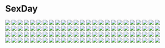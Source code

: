 # SexDay
![](https://konachan.com/image/da56de64b9a8ebe38a5f2303b28fb160/Konachan.com%20-%2046948%20kumoi_ichirin%20ryouki_tamashii%20touhou%20unzan.jpg)
![](https://konachan.com/jpeg/d4b8a0e3e743135c5d159a2cd4fe5f27/Konachan.com%20-%2015268%20cowboy_bebop%20edward_wong_hau_pepelu_tivrusky_iv%20ein_%28cowboy_bebop%29%20faye_valentine%20jet_black%20male%20spike_spiegel.jpg)
![](https://konachan.com/jpeg/fa5348db1034e065ca715e223e96f3eb/Konachan.com%20-%20281399%20anus%20breasts%20brown_hair%20censored%20close%20clouds%20game_cg%20glasses%20grass%20koku%20nipples%20panties%20ponytail%20pubic_hair%20pussy%20realive%20skirt%20sky%20underwear.jpg)
![](https://konachan.com/image/5c47c5f6d23eb2c3d51696128c042883/Konachan.com%20-%2016483%20animal_ears%20foxgirl%20ribbons%20skirt%20tail%20thighhighs%20yukirin.jpg)
![](https://konachan.com/image/96752a4d21276ac0fef3209dd1265966/Konachan.com%20-%20133472%20black_hair%20blonde_hair%20blue_eyes%20hizo_%28hizoo%29%20maid%20tagme.jpg)
![](https://konachan.com/image/c1b2a2a822fa1afda133b46e4a406d2e/Konachan.com%20-%20225575%20animal%20animal_ears%20blonde_hair%20breasts%20fox%20foxgirl%20hc%20long_hair%20moonlight_flower%20navel%20nude%20ragnarok_online%20thighhighs.jpg)
![](https://konachan.com/image/88597a7a622da5703b24991800f52dc4/Konachan.com%20-%2060290%20black_rock_shooter%20insane_black_rock_shooter%20kuroi_mato%20takanashi_yomi%20twintails%20yuuno_%28yukioka%29.jpg)
![](https://konachan.com/jpeg/b0532aa03956669cee810c1ed6453dac/Konachan.com%20-%20177978%20aisare_roommate%20blonde_hair%20breasts%20game_cg%20nipples%20panties%20purple_eyes%20reon%20shidou_aisha%20skirt%20thighhighs%20twintails%20underwear%20yu-ta.jpg)
![](https://konachan.com/image/97c5ed2d3659d058d7e7303894a347fb/Konachan.com%20-%2081274%20akashio%20aqua_eyes%20bow%20gray_hair%20headphones%20kyouno_rhythmy%20petals%20tokimeki_memorial.jpg)
![](https://konachan.com/image/982fe2093a0ed5c2c99466be77eca0af/Konachan.com%20-%20206346%20blue_eyes%20camera%20charlotte%20hc%20jpeg_artifacts%20kneehighs%20logo%20long_hair%20skirt%20space%20stars%20tomori_nao%20twintails.jpg)
![](https://konachan.com/jpeg/4782064ad0910efb3001bf673fb90bfa/Konachan.com%20-%20233716%20beach%20bikini%20blush%20breasts%20brown_hair%20censored%20clouds%20game_cg%20long_hair%20male%20moonstone%20navel%20nipples%20purple_eyes%20pussy%20sex%20sky%20swimsuit%20water%20wet%20wink.jpg)
![](https://konachan.com/image/cafdfffd836c0ead2d79cdc54180d56f/Konachan.com%20-%20258373%20anbe_yoshirou%20azucena%20braids%20flowers%20gray_hair%20long_hair%20night%20ordinal_strata%20pink_eyes%20sky%20stars.jpg)
![](https://konachan.com/image/abcdfff8015d4f8122204aed06fa7f34/Konachan.com%20-%2064931%20bleach%20inoue_orihime.jpg)
![](https://konachan.com/jpeg/d73c5c203049d10397cf0d812c9d06f2/Konachan.com%20-%20281993%20fan%20gray_hair%20japanese_clothes%20long_hair%20night%20onmyouji%20say_hana%20shiranui_%28onmyouji%29%20sky%20stars%20twintails%20water.jpg)
![](https://konachan.com/jpeg/7a08fa9f23d923c65e1d1a160c78b58b/Konachan.com%20-%2092111%20christmas%20game_cg%20guitar%20hinata_mutsuki%20instrument%20natsume_otona%20skyfish%20yotsuiro_passionato%21.jpg)
![](https://konachan.com/image/b56aeaa53ca1046292d019efa22c6582/Konachan.com%20-%2011410%20kikuchi_yume%20somedays_dreamers.jpg)
![](https://konachan.com/image/ec826f54ceb166b2c840f163d388695b/Konachan.com%20-%2097016%20barefoot%20blue_eyes%20boots%20candy%20condom%20drink%20food%20gun%20hat%20headband%20lollipop%20long_hair%20navel%20paper%20skirt%20touhou%20underboob%20weapon%20witch%20wristwear.jpg)
![](https://konachan.com/image/97a177188204dd8ce8a666d25490bac5/Konachan.com%20-%20283505%20anus%20ass%20ass_grab%20black_hair%20blush%20breasts%20censored%20nipples%20original%20penis%20pink_eyes%20pubic_hair%20pussy%20pussy_juice%20sex%20short_hair%20white_hair.jpg)
![](https://konachan.com/jpeg/362d5b067f2a7d9fef828281fd6e7703/Konachan.com%20-%2073044%20boots%20fan%20hat%20katana%20kimono%20konpaku_youmu%20pink_hair%20robce_lee%20saigyouji_yuyuko%20short_hair%20shorts%20skirt%20sword%20touhou%20weapon%20white_hair.jpg)
![](https://konachan.com/jpeg/d8c98aa18d62028a931a61f12fbbfda9/Konachan.com%20-%20269365%202girls%20black_eyes%20black_hair%20brown_hair%20building%20cigarette%20city%20dark%20gun%20long_hair%20night%20original%20ph.%20rain%20smoking%20water%20weapon.jpg)
![](https://konachan.com/jpeg/e6d202f540a331ae01d07b97440ffdc0/Konachan.com%20-%20208517%20blue_eyes%20crying%20eyepatch%20flamie_speeddraw%20gun%20rokka_no_yuusha%20sorashiro_chirol%20weapon%20white_hair.jpg)
![](https://konachan.com/image/bd02fa1b130ba21d6814ddeebd9a76a9/Konachan.com%20-%20289373%20blood%20dress%20fang%20gothic%20hongsung0819%20original%20pointed_ears%20vampire.jpg)
![](https://konachan.com/image/81cdfcf4c2d762394fd071ed0ec21351/Konachan.com%20-%205798%20princess_mako_of_akishino.jpg)
![](https://konachan.com/jpeg/ab2f406226eca710fbe20485df063982/Konachan.com%20-%2062298%20blood%20close%20needless%20setsuna_%28needless%29.jpg)
![](https://konachan.com/image/5e992b25c6c02c12d6c9d514c86fd4ab/Konachan.com%20-%20220657%20landscape%20moon%20scarf%20scenic%20snow%20winter%20z-qy2000.jpg)
![](https://konachan.com/image/90e99e8ae68c52a3561e3ff2d217fec7/Konachan.com%20-%205339%20riesz%20seiken_densetsu%20seiken_densetsu_3.jpg)
![](https://konachan.com/image/0205960281e46e66a153610d13252fca/Konachan.com%20-%2059899%20animal_ears%20apple%20food%20fruit%20horo%20long_hair%20nude%20ookami_to_koushinryou%20orange_hair%20red_eyes%20tail%20wolfgirl.jpg)
![](https://konachan.com/jpeg/ee7297d6b0b719ebcc421296749de941/Konachan.com%20-%20130747%20animal_ears%20arano_oki%20breasts%20bunnygirl%20cleavage%20pantyhose%20purple_hair%20red_eyes%20reisen_udongein_inaba%20touhou.jpg)
![](https://konachan.com/jpeg/4bdb922bf4ba47adf3de88b22b59f1e6/Konachan.com%20-%20290709%20autumn%20azur_lane%20bloomers%20blush%20brown_hair%20building%20clouds%20doggirl%20headband%20long_hair%20navel%20ponytail%20red_eyes%20shorts%20sky%20umitonakai%20white_hair.jpg)
![](https://konachan.com/jpeg/23904b3c4c4cef3b3e093331ed80435f/Konachan.com%20-%2096104%20animal_ears%20arikichi_gen%20blonde_hair%20blush%20chibi%20flandre_scarlet%20ponytail%20tail%20touhou%20vampire%20white%20wings.jpg)
![](https://konachan.com/image/b7f526f7c791c503219a0599ec9dd098/Konachan.com%20-%20238698%20animal%20aqua_eyes%20bell%20bird%20black_hair%20japanese_clothes%20long_hair%20mask%20onmyouji%20petals%20resau%20yuki_onna.jpg)
![](https://konachan.com/jpeg/1cacd0d763b17e2e24e9585fa6c71d29/Konachan.com%20-%20158818%20ankoromochi%20game_cg%20ichijouji_yura%20panties%20peassoft%20red_hair%20shitsuji_ga_aruji_wo_erabu_toki%20thighhighs%20underwear%20wink.jpg)
![](https://konachan.com/image/24f28c1dd8106757151e124c83b02ad5/Konachan.com%20-%20234861%20aliasing%20animal_ears%20blonde_hair%20bow_%28weapon%29%20clouds%20dress%20hakurou_%28onmyouji%29%20long_hair%20onmyouji%20shan-n%20sky%20tail%20weapon%20wolfgirl%20yellow_eyes.jpg)
![](https://konachan.com/image/5a639cb59f4066f0914031c52690c337/Konachan.com%20-%20175907%20animal%20blue_hair%20boots%20bow%20building%20cloudy.r%20dress%20gloves%20hat%20kneehighs%20red_eyes%20short_hair%20sky%20snow%20touhou%20tree%20umbrella%20vampire%20winter.jpg)
![](https://konachan.com/image/415d4c019bee3ee068d4e9bd3afba9a0/Konachan.com%20-%20266116%20anthropomorphism%20ass%20barefoot%20brown_eyes%20cameltoe%20kamiyan191969%20kantai_collection%20long_hair%20panties%20purple_hair%20school_uniform%20signed%20skirt%20underwear.jpg)
![](https://konachan.com/image/45f03d91a738d87dfdda30bb3766f08b/Konachan.com%20-%20107218%20animal_ears%20black_hair%20choco_chip%20nopan%20red_eyes%20school_project%20tail.jpg)
![](https://konachan.com/image/3468caff776455714b6b79e9058cc345/Konachan.com%20-%20307341%20bbeedol%20blue_eyes%20blush%20braids%20flowers%20long_hair%20original%20purple_hair.jpg)
![](https://konachan.com/image/3a46273fcc9c7a3eda12572e47ef43b0/Konachan.com%20-%20104442%20brown_eyes%20brown_hair%20flowers%20hijiri_%28resetter%29%20japanese_clothes%20kimono%20long_hair%20original%20petals.jpg)
![](https://konachan.com/image/6083f867dc9357d879965957fd4ec25c/Konachan.com%20-%20257007%202girls%20anus%20ass%20breasts%20brown_hair%20fingering%20glasses%20long_hair%20nipples%20norasuko%20open_shirt%20original%20pantyhose%20ponytail%20pussy%20signed%20wet%20yuri%20zone-tan.jpg)
![](https://konachan.com/image/be2da59b65ea4b8d31f366a2fdda194d/Konachan.com%20-%2025347%20azumanga_daioh%20kasuga_ayumu.jpg)
![](https://konachan.com/image/9432048be4e8fe83ecd960ef3bae923a/Konachan.com%20-%20155736%20akatsuki_miho%20akemiho_tabi_nikki%20brown_eyes%20brown_hair%20camera%20clouds%20kouno_hikaru%20scenic%20skirt%20sky%20thighhighs%20zettai_ryouiki.jpg)
![](https://konachan.com/image/4bbbba0b4c7c1bbb4a505ed3116b8acf/Konachan.com%20-%20263126%20animal%20aqua_hair%20chibi%20dress%20hatsune_miku%20headphones%20long_hair%20microphone%20rabbit%20tiara%20twintails%20vocaloid%20white%20yue_yue%20yuki_miku%20yukine_%28vocaloid%29.jpg)
![](https://konachan.com/jpeg/7f4d9ae2f44355ee71a34768cfe4d321/Konachan.com%20-%20304740%20blush%20bow%20cherry_blossoms%20flowers%20grass%20gray_hair%20headband%20long_hair%20original%20phone%20school_uniform%20skirt%20spring%20thighhighs%20yennineii%20zettai_ryouiki.jpg)
![](https://konachan.com/image/161d341b396fb51193b5d8f09841bf3a/Konachan.com%20-%20226388%20bikini%20breasts%20cleavage%20dead_or_alive%20panite_painting%20realistic%20swimsuit%20tan_lines.jpg)
![](https://konachan.com/jpeg/055545836a755f96d6cd447b246d1d19/Konachan.com%20-%20216184%20cherry_blossoms%20doll%20flowers%20green_eyes%20green_hair%20headdress%20japanese_clothes%20kagiyama_hina%20kimono%20long_hair%20petals%20touhou%20tree%20water.jpg)
![](https://konachan.com/image/ca37465f7a4d91a7f1169d392244db3c/Konachan.com%20-%2049066%20k-on%21%20kotobuki_tsumugi%20sky.jpg)
![](https://konachan.com/image/2d54b05d23ea902f1d6499b4014ec148/Konachan.com%20-%20255736%20barefoot%20blonde_hair%20blush%20golden_darkness%20horns%20long_hair%20moon%20navel%20night%20panties%20pink_eyes%20sky%20stars%20tagme_%28artist%29%20to_love_ru%20underwear%20wings.jpg)
![](https://konachan.com/image/a927e790f28370b72a2a43b2e6ed2647/Konachan.com%20-%20110070%20black_eyes%20black_hair%20building%20city%20feathers%20gloves%20goth-loli%20lolita_fashion%20robot%20rooftop%20scenic%20simosi%20sky.jpg)
![](https://konachan.com/image/c2215a748ad0cd6195e83ee99d32b10b/Konachan.com%20-%20161301%20akiyama_mio%20drums%20guitar%20hirasawa_ui%20hirasawa_yui%20instrument%20k-on%21%20microphone%20nakano_azusa%20piano%20saitou_sumire%20school_uniform%20suzuki_jun%20tainaka_ritsu.jpg)
![](https://konachan.com/jpeg/16cc7763ac576ae60aebaf180af4ad1d/Konachan.com%20-%2088465%20after%20ass%20bra%20kishi_youko%20panties%20purple_hair%20striped_panties%20taka_tony%20underwear.jpg)
![](https://konachan.com/jpeg/0d76921a4fa9ec5e71ab4d935ac0ff29/Konachan.com%20-%20242646%202girls%20aircraft%20akagi_%28kancolle%29%20anthropomorphism%20brown_eyes%20brown_hair%20clouds%20combat_vehicle%20kaga_%28kancolle%29%20shuang_ye%20sky%20thighhighs.jpg)
![](https://konachan.com/jpeg/72ff13a0ac02e63d55862258a21884ea/Konachan.com%20-%20270181%20bed%20bekotarou%20blush%20breast_grab%20breasts%20brown_hair%20fingering%20game_cg%20laplacian%20long_hair%20male%20nipples%20nude%20pussy_juice%20short_hair%20uncensored.jpg)
![](https://konachan.com/image/405ba700c4466446bb185f228f87601a/Konachan.com%20-%2072327%20aqua_hair%20black_hair%20blue_eyes%20blue_hair%20boots%20braids%20brown_eyes%20group%20hat%20kneehighs%20long_hair%20maid%20red_eyes%20red_hair%20ribbons%20touhou%20vampire%20wings.jpg)
![](https://konachan.com/image/01619bf26b4c03a0f2086aa381706ffe/Konachan.com%20-%20139161%20aqua_eyes%20bunnygirl%20hatsune_miku%20kagamine_rin%20mayo_riyo%20megurine_luka%20vocaloid.jpg)
![](https://konachan.com/image/6238ed081bc36bfd6620bf9dd25ab8f3/Konachan.com%20-%20105341%20bra%20breasts%20brown_eyes%20brown_hair%20cleavage%20erect_nipples%20open_shirt%20original%20pantyhose%20see_through%20underwear%20yottin.jpg)
![](https://konachan.com/image/248e18b27f9f567d5ba2225cb003f4eb/Konachan.com%20-%2024957%20animal_ears%20foxgirl%20houden_eizou%20japanese_clothes%20miko%20tenko_kuugen%20wagaya_no_oinari-sama%20white.jpg)
![](https://konachan.com/image/bdfde169b37e2d6746bb38369bcce82f/Konachan.com%20-%20106185%20boku_no_te_no_naka_no_rakuen%20caramel_box%20dressing%20game_cg%20gray_hair%20kurosaki%20panties%20red_eyes%20short_hair%20thea_bohlscheid%20thighhighs%20underwear.jpg)
![](https://konachan.com/image/8dff09846556d3b2fabfbda027afdbf5/Konachan.com%20-%20254879%20akagi_suzuna%20blush%20bow%20braids%20brown_hair%20elbow_gloves%20gloves%20green_eyes%20hat%20hulotte%20ikegami_akane%20long_hair%20ponytail%20watermark%20wink.jpg)
![](https://konachan.com/image/fc40795fb9319bb337c4041fc5a7a430/Konachan.com%20-%209221%20itou_noiji%20shakugan_no_shana%20yoshida_kazumi.jpg)
![](https://konachan.com/image/ba914ae0d04327dce0d587ea1c7b05b1/Konachan.com%20-%20269424%202girls%20ass%20black_hair%20blush%20breasts%20bunnygirl%20garter%20gloves%20loli%20long_hair%20necklace%20panties%20red_eyes%20short_hair%20touhou%20underwear%20watermark%20wink.jpg)
![](https://konachan.com/image/d2e5145fadf725e7e8199eed952f78be/Konachan.com%20-%2088779%20flowers%20hatsune_miku%20sakumochi%20vocaloid%20water.jpg)
![](https://konachan.com/image/20d3ac96cecf6c70c0dfb1841c432274/Konachan.com%20-%20110076%20animal_ears%20bunny_ears%20bunnygirl%20diesel-turbo%20dog_days%20fang%20jaune_clafoutis%20noir_vinocacao%20parody%20school_uniform%20tail%20vert_far_breton.jpg)
![](https://konachan.com/jpeg/9d246622288fe2b670afa6ab80843270/Konachan.com%20-%2091422%20headphones%20polychromatic%20vocaloid.jpg)
![](https://konachan.com/jpeg/b9787c6d3f5b1e635c303cb0b4185463/Konachan.com%20-%20238630%20anthropomorphism%20black_eyes%20gray_hair%20kantai_collection%20kashima_%28kancolle%29%20petals%20sekigan%20short_hair%20snow%20tree.jpg)
![](https://konachan.com/jpeg/8f4cd1b557574c3af9acd3a2e203da80/Konachan.com%20-%20136803%20blush%20bra%20brown_hair%20game_cg%20green_eyes%20kamigakari_cross_heart%21%20kouzuka_sana%20moon%20narumi_yuu%20night%20panties%20underwear%20windmill_%28company%29.jpg)
![](https://konachan.com/image/a2e2900b2d7e757b7728accc188b050c/Konachan.com%20-%2054577%20blonde_hair%20flandre_scarlet%20red_eyes%20short_hair%20touhou%20vampire%20wings.jpg)
![](https://konachan.com/image/082b976c4426fd7b88a0634a1ce1c87d/Konachan.com%20-%2038715%20kokubunji_koyori%20mugi-maru%20nakahara_komugi%20nurse_witch_komugi-chan.jpg)
![](https://konachan.com/image/bbbbb13c15bd0339df26cf0f61f88de4/Konachan.com%20-%20226783%20blonde_hair%20breasts%20cleavage%20dress%20fate_grand_order%20fate_%28series%29%20green_eyes%20melon22%20nero_claudius_%28fate%29%20no_bra%20sword%20weapon.jpg)
![](https://konachan.com/image/243547f4e0795f590c18f398fa907975/Konachan.com%20-%2060885%20hatsune_miku%20vocaloid.jpg)
![](https://konachan.com/image/6581a2f2f8e471727bccba3bee3b63b2/Konachan.com%20-%20114809%20bodysuit%20brown_hair%20neon_genesis_evangelion%20skintight%20soryu_asuka_langley%20tea_%28nakenashi%29.jpg)
![](https://konachan.com/jpeg/2d28d0e8011d17f9d6cb9e82cc496ffc/Konachan.com%20-%20297262%20bra%20horns%20leviathan_%28the_seven_deadly_sins%29%20miyamoto_issa%20panties%20pointed_ears%20shirt_lift%20tail%20the_seven_deadly_sins%20thighhighs%20underwear%20watermark.jpg)
![](https://konachan.com/jpeg/4ec358002e40cff3a7750d31e49a8d89/Konachan.com%20-%20258185%20bed%20bra%20breasts%20game_cg%20long_hair%20open_shirt%20purple_eyes%20purple_hair%20pussy%20shiguresato_himeno%20skirt%20uncensored%20underwear%20undressing%20yukiwo.jpg)
![](https://konachan.com/jpeg/af6c311abadeab821b5550dad8977609/Konachan.com%20-%20275278%20animal_ears%20ass%20blonde_hair%20blush%20catgirl%20fast-runner-2024%20hat%20orange_eyes%20original%20panties%20ponytail%20striped_panties%20tiffy%20underwear%20upskirt%20watermark.jpg)
![](https://konachan.com/jpeg/f1e8d331c3a810e25f2a6cd6270c04c9/Konachan.com%20-%2058687%20ass%20breasts%20cameltoe%20japanese_clothes%20kurenai_no_tsuki%20miko%20panties%20riv%20saginomiya_sunao%20scan%20underwear.jpg)
![](https://konachan.com/image/3599521ae2d392e0d0781df9f2755558/Konachan.com%20-%20211084%20bell%20black_hair%20blue_eyes%20blush%20bodysuit%20breasts%20christmas%20ganaha_hibiki%20idolmaster%20pantyhose%20ponytail%20shinozuka_atsuto%20white.jpg)
![](https://konachan.com/image/07cebd61479393c2607f01478dc27704/Konachan.com%20-%20262278%2054crystle%20animal%20breasts%20clouds%20darling_in_the_franxx%20fish%20green_eyes%20long_hair%20navel%20nude%20pink_hair%20sky%20water%20zero_two.jpg)
![](https://konachan.com/jpeg/6d0b37850fcd1e63319c852874ad8692/Konachan.com%20-%20296573%20animal_ears%20anthropomorphism%20azur_lane%20blush%20bunny_ears%20dress%20flowers%20gloves%20long_hair%20red_eyes%20shinopoko%20twintails%20wedding_attire%20white_hair.jpg)
![](https://konachan.com/jpeg/8aeb729c2602a8d2a49a42573a719c90/Konachan.com%20-%20107253%20black_hair%20blue_eyes%20clochette%20game_cg%20hat%20kamikaze_explorer%20long_hair%20moon%20night%20oshiki_hitoshi%20sky%20stars%20usami_saori.jpg)
![](https://konachan.com/jpeg/571598ba29ac3a796e9a9214962db52e/Konachan.com%20-%2041704%20all_male%20katana%20katekyou_hitman_reborn%20male%20sword%20weapon%20white%20yamamoto_takeshi.jpg)
![](https://konachan.com/jpeg/8799e16be2016154861941749c868666/Konachan.com%20-%20288604%202girls%20dress%20goth-loli%20hortense%20lolita_fashion%20megumi_%28piyo7piyo9%29%20sound_horizon%20twins%20violette.jpg)
![](https://konachan.com/image/14682f28860db5e5e5aca496b94377a2/Konachan.com%20-%20268025%20aliasing%20anthropomorphism%20aqua_eyes%20azur_lane%20blush%20breasts%20cleavage%20dress%20foxhound_%28azur_lane%29%20long_hair%20oekakizuki%20orange_hair%20thighhighs%20white.jpg)
![](https://konachan.com/jpeg/545df8fa2494f469ab8b2d5a6a8aaf95/Konachan.com%20-%20201833%20bed%20book%20brown_eyes%20brown_hair%20cake%20drink%20food%20long_hair%20marmalade_%28elfless_vanilla%29%20original%20thighhighs.jpg)
![](https://konachan.com/jpeg/6862841f200c63162348de03efdd59f0/Konachan.com%20-%20223961%20bu_li%20demon%20drink%20fate_grand_order%20fate_%28series%29%20horns%20navel%20purple_eyes%20purple_hair%20sake%20short_hair%20shuten_douji_%28fate%29.jpg)
![](https://konachan.com/image/f6d9c06d7b5fdfad23cd8a42fba64053/Konachan.com%20-%20189430%20glasses%20kanbara_akihito%20kuriyama_mirai%20kyoukai_no_kanata%20nase_hiroomi%20nase_mitsuki%20pantyhose%20school_uniform%20sword%20weapon.jpg)
![](https://konachan.com/image/699af730369d066d127a140f8a7f1755/Konachan.com%20-%2085603%20blush%20close%20crying%20fang%20minna-dietlinde_wilcke%20monizumi_ishikawa%20red_hair%20strike_witches%20tears.jpg)
![](https://konachan.com/image/74c55ddd9baa47fe169aa0605e073e17/Konachan.com%20-%20168341%20animal%20animal_ears%20brown_eyes%20cat%20catgirl%20game_cg%20kneehighs%20long_hair%20mukou_aoi%20nitroplus%20pink_hair%20school_uniform%20skirt%20tsuji_santa.jpg)
![](https://konachan.com/image/d3fab99bb1cc4ddec5dfe04cf8d49872/Konachan.com%20-%20249362%20aqua_eyes%20astolfo%20blush%20bow%20braids%20fang%20futanari%20headdress%20long_hair%20male%20navel%20panties%20pink_hair%20ponytail%20socks%20trap%20underwear%20wink%20wristwear.jpg)
![](https://konachan.com/image/c41b1bce73e1acf95fa3018c7cdf8a4e/Konachan.com%20-%20218520%20blush%20breasts%20cross%20erotibot%20gloves%20green_eyes%20motorcycle%20navel%20necklace%20nipples%20nopan%20original%20pink_hair%20pussy%20sport%20thighhighs%20twintails%20watermark.jpg)
![](https://konachan.com/image/03dcbc55ab3339a24fb9acc71cb25c25/Konachan.com%20-%20279073%20clouds%20kijineko%20nobody%20original%20scenic%20sky%20sunset%20torii%20water.jpg)
![](https://konachan.com/jpeg/0ba1f654d0f93d0556d1b6a3c9f9c83e/Konachan.com%20-%20123237%20appare%21_tenka_gomen%20game_cg%20katagiri_hinata%20tokugawa_yoshine.jpg)
![](https://konachan.com/image/ba52b3634b316656ac4b20fcc78868dc/Konachan.com%20-%20111391%20black%20blue_hair%20mechagirl%20original%20red_eyes%20redjuice.jpg)
![](https://konachan.com/image/1e6754696e742afa8569ebc204070e93/Konachan.com%20-%2045335%20blush%20bunnygirl%20nipple_slip%20ryohka%20tagme.jpg)
![](https://konachan.com/image/5f51accbb3b81e55e0fd630e3efb1152/Konachan.com%20-%2080826%20black_rock_shooter%20chain%20horns%20irino_saya%20red_eyes%20sword%20thighhighs%20un%20weapon.jpg)
![](https://konachan.com/image/1e4e0101ef18213d2368d6bf65efce3a/Konachan.com%20-%2027599%20nagato_yuki%20suzumiya_haruhi_no_yuutsu.jpg)
![](https://konachan.com/image/155ba39a4d26b34dba98b7b2b0ead4cb/Konachan.com%20-%2016049%20vampire_hunter_d.jpg)
![](https://konachan.com/image/4c229c66337b94068e373f87a5091883/Konachan.com%20-%2034064%20little_busters%21%20na-ga%20noumi_kudryavka.jpg)
![](https://konachan.com/jpeg/14db693f854f6d4e90a57fac8a04a41f/Konachan.com%20-%20190855%20anus%20ass%20blush%20breasts%20game_cg%20long_hair%20muririn%20nipples%20panties%20panty_pull%20pussy%20red_hair%20thighhighs%20uncensored%20underwear%20yarai_miu%20yuzusoft.jpg)
![](https://konachan.com/image/570a9ca1f4d4c22a90e4d5d9dade228a/Konachan.com%20-%2087020%20black_rock_shooter%20kuroi_mato.jpg)
![](https://konachan.com/image/b6b8748e10ff81bf871674c01835c1c3/Konachan.com%20-%2069213%20bed%20black_hair%20blue_eyes%20brown_eyes%20brown_hair%20catgirl%20clouds%20group%20headband%20k-on%21%20long_hair%20maid%20ribbons%20short_hair%20sky%20thighhighs%20twintails.jpg)
![](https://konachan.com/image/5521e3fe744b82715553958f438319ae/Konachan.com%20-%20244247%20black_eyes%20blue_hair%20breasts%20glasses%20guitar%20headphones%20instrument%20kamina%20logo%20long_hair%20male%20ponytail%20red_hair%20short_hair%20shorts%20simon%20tattoo.jpg)
